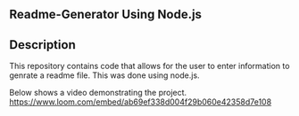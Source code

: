 ## Readme-Generator Using Node.js

## Description 
This repository contains code that allows for the user to enter information to genrate a readme file. This was done using node.js.

Below shows a video demonstrating the project.
https://www.loom.com/embed/ab69ef338d004f29b060e42358d7e108
